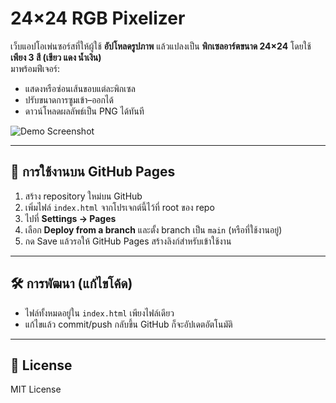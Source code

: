 # 24×24 RGB Pixelizer

เว็บแอปโอเพ่นซอร์สที่ให้ผู้ใช้ **อัปโหลดรูปภาพ** แล้วแปลงเป็น **พิกเซลอาร์ตขนาด 24×24** โดยใช้ **เพียง 3 สี (เขียว แดง น้ำเงิน)**  
มาพร้อมฟีเจอร์:
- แสดงหรือซ่อนเส้นขอบแต่ละพิกเซล
- ปรับขนาดการซูมเข้า–ออกได้
- ดาวน์โหลดผลลัพธ์เป็น PNG ได้ทันที

![Demo Screenshot](./screenshot.png)

---

## 🚀 การใช้งานบน GitHub Pages

1. สร้าง repository ใหม่บน GitHub
2. เพิ่มไฟล์ `index.html` จากโปรเจกต์นี้ไว้ที่ root ของ repo
3. ไปที่ **Settings → Pages**
4. เลือก **Deploy from a branch** และตั้ง branch เป็น `main` (หรือที่ใช้งานอยู่)
5. กด Save แล้วรอให้ GitHub Pages สร้างลิงก์สำหรับเข้าใช้งาน

---

## 🛠 การพัฒนา (แก้ไขโค้ด)
- ไฟล์ทั้งหมดอยู่ใน `index.html` เพียงไฟล์เดียว
- แก้ไขแล้ว commit/push กลับขึ้น GitHub ก็จะอัปเดตอัตโนมัติ

---

## 📜 License
MIT License
